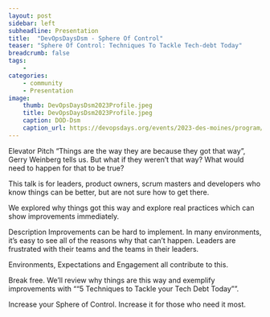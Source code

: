 ```yaml
---
layout: post
sidebar: left
subheadline: Presentation
title:  "DevOpsDaysDsm - Sphere Of Control"
teaser: "Sphere Of Control: Techniques To Tackle Tech-debt Today"
breadcrumb: false
tags:
    - 
categories:
    - community
    - Presentation
image:
    thumb: DevOpsDaysDsm2023Profile.jpeg
    title: DevOpsDaysDsm2023Profile.jpeg
    caption: DOD-Dsm
    caption_url: https://devopsdays.org/events/2023-des-moines/program/dustin-thostenson/
---
```

Elevator Pitch
“Things are the way they are because they got that way”, Gerry Weinberg tells us.
But what if they weren’t that way? What would need to happen for that to be true?

This talk is for leaders, product owners, scrum masters and developers who know things can be better, but are not sure how to get there.

We explored why things got this way and explore real practices which can show improvements immediately.

Description
Improvements can be hard to implement. In many environments, it’s easy to see all of the reasons why that can’t happen. Leaders are frustrated with their teams and the teams in their leaders.

Environments, Expectations and Engagement all contribute to this.

Break free. We’ll review why things are this way and exemplify improvements with ““5 Techniques to Tackle your Tech Debt Today””.

Increase your Sphere of Control. Increase it for those who need it most.